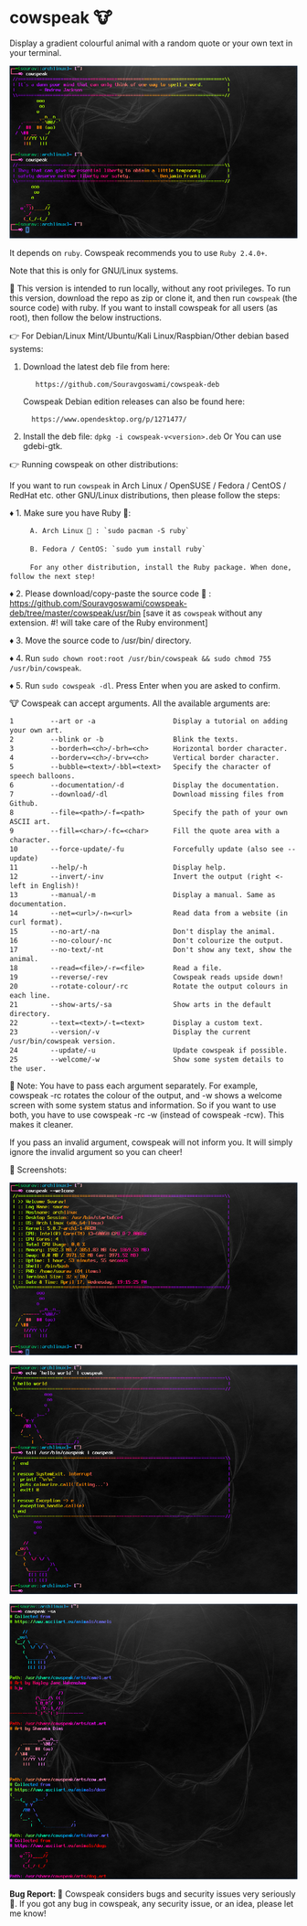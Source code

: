 # cowspeak 🐮
Display a gradient colourful animal with a random quote or your own text in your terminal.

![cowspeak](https://github.com/Souravgoswami/cowspeak/blob/master/Screenshots/a.png)

It depends on `ruby`. Cowspeak recommends you to use `Ruby 2.4.0+`.

Note that this is only for GNU/Linux systems.

💎 This version is intended to run locally, without any root privileges. To run this version, download the repo as zip or clone it, and then run `cowspeak` (the source code) with ruby. If you want to install cowspeak for all users (as root), then follow the below instructions.

👉 For Debian/Linux Mint/Ubuntu/Kali Linux/Raspbian/Other debian based systems:

   1. Download the latest deb file from here:
    
             https://github.com/Souravgoswami/cowspeak-deb
        

		Cowspeak Debian edition releases can also be found here:

			https://www.opendesktop.org/p/1271477/

   2. Install the deb file:
            `dpkg -i cowspeak-v<version>.deb`
                Or
             You can use gdebi-gtk.
    

👉 Running cowspeak on other distributions:

If you want to run `cowspeak` in Arch Linux / OpenSUSE / Fedora / CentOS / RedHat etc. other GNU/Linux distributions, then please follow the steps:
    
   ♦️ 1. Make sure you have Ruby 💎:
   
         A. Arch Linux 🏹 : `sudo pacman -S ruby`
         
         B. Fedora / CentOS: `sudo yum install ruby`
         
         For any other distribution, install the Ruby package. When done, follow the next step!
           
   ♦️ 2. Please download/copy-paste the source code 📝 :
           https://github.com/Souravgoswami/cowspeak-deb/tree/master/cowspeak/usr/bin
           [save it as `cowspeak` without any extension. #! will take care of the Ruby environment]
           
   ♦️ 3. Move the source code to /usr/bin/ directory.
   
   ♦️ 4. Run `sudo chown root:root /usr/bin/cowspeak && sudo chmod 755 /usr/bin/cowspeak`.
   
   ♦️ 5. Run `sudo cowspeak -dl`. Press Enter when you are asked to confirm.
   
   
🐮 Cowspeak can accept arguments. All the available arguments are:
```
1         --art or -a                   Display a tutorial on adding your own art.
2         --blink or -b                 Blink the texts.
3         --borderh=<ch>/-brh=<ch>      Horizontal border character.
4         --borderv=<ch>/-brv=<ch>      Vertical border character.
5         --bubble=<text>/-bbl=<text>   Specify the character of speech balloons.
6         --documentation/-d            Display the documentation.
7         --download/-dl                Download missing files from Github.
8         --file=<path>/-f=<path>       Specify the path of your own ASCII art.
9         --fill=<char>/-fc=<char>      Fill the quote area with a character.
10        --force-update/-fu            Forcefully update (also see --update)
11        --help/-h                     Display help.
12        --invert/-inv                 Invert the output (right <- left in English)!
13        --manual/-m                   Display a manual. Same as documentation.
14        --net=<url>/-n=<url>          Read data from a website (in curl format).
15        --no-art/-na                  Don't display the animal.
16        --no-colour/-nc               Don't colourize the output.
17        --no-text/-nt                 Don't show any text, show the animal.
18        --read=<file>/-r=<file>       Read a file.
19        --reverse/-rev                Cowspeak reads upside down!
20        --rotate-colour/-rc           Rotate the output colours in each line.
21        --show-arts/-sa               Show arts in the default directory.
22        --text=<text>/-t=<text>       Display a custom text.
23        --version/-v                  Display the current /usr/bin/cowspeak version.
24        --update/-u                   Update cowspeak if possible.
25        --welcome/-w                  Show some system details to the user.
```

📝 Note: You have to pass each argument separately. For example, cowspeak -rc rotates the colour of the output, and -w shows a welcome screen with some system status and information. So if you want to use both, you have to use cowspeak -rc -w (instead of cowspeak -rcw). This makes it cleaner.

If you pass an invalid argument, cowspeak will not inform you. It will simply ignore the invalid argument so you can cheer!

📸 Screenshots:

![alt cowspeak --welcome](https://github.com/Souravgoswami/cowspeak/blob/master/Screenshots/b.png)
 
![cowspeak](https://github.com/Souravgoswami/cowspeak/blob/master/Screenshots/c.png)
 
![cowspeak](https://github.com/Souravgoswami/cowspeak/blob/master/Screenshots/d.png)
 

**Bug Report: 🐞** Cowspeak considers bugs and security issues very seriously 🐛. If you got any bug in cowspeak, any security issue, or an idea, please let me know!
